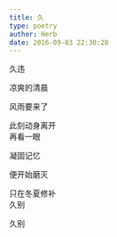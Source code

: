 ```yaml
---
title: 久
type: poetry
author: Herb
date: 2016-09-03 22:30:28
---
```

久违

凉爽的清晨

风雨要来了

此刻动身离开
<br />
再看一眼

凝固记忆

便开始磨灭

只在冬夏修补
<br />
久别

久别
